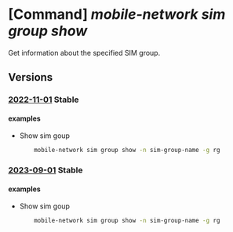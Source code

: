 # [Command] _mobile-network sim group show_

Get information about the specified SIM group.

## Versions

### [2022-11-01](/Resources/mgmt-plane/L3N1YnNjcmlwdGlvbnMve30vcmVzb3VyY2Vncm91cHMve30vcHJvdmlkZXJzL21pY3Jvc29mdC5tb2JpbGVuZXR3b3JrL3NpbWdyb3Vwcy97fQ==/2022-11-01.xml) **Stable**

<!-- mgmt-plane /subscriptions/{}/resourcegroups/{}/providers/microsoft.mobilenetwork/simgroups/{} 2022-11-01 -->

#### examples

- Show sim goup
    ```bash
        mobile-network sim group show -n sim-group-name -g rg
    ```

### [2023-09-01](/Resources/mgmt-plane/L3N1YnNjcmlwdGlvbnMve30vcmVzb3VyY2Vncm91cHMve30vcHJvdmlkZXJzL21pY3Jvc29mdC5tb2JpbGVuZXR3b3JrL3NpbWdyb3Vwcy97fQ==/2023-09-01.xml) **Stable**

<!-- mgmt-plane /subscriptions/{}/resourcegroups/{}/providers/microsoft.mobilenetwork/simgroups/{} 2023-09-01 -->

#### examples

- Show sim goup
    ```bash
        mobile-network sim group show -n sim-group-name -g rg
    ```
